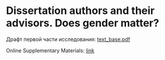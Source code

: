 # Dissertation authors and their advisors. Does gender matter?

Драфт первой части исследования: [text_base.pdf](https://github.com/hellche/homophily/blob/main/text_base.pdf)

Online Supplementary Materials: [link](https://hellche.github.io/homophily/)

